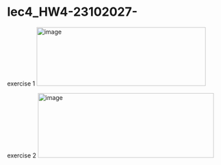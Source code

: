 # lec4_HW4-23102027-

exercise 1
<img width="395" height="137" alt="image" src="https://github.com/user-attachments/assets/aebdf373-41ec-47e3-8162-d5b24a09997d" />


exercise 2
<img width="411" height="151" alt="image" src="https://github.com/user-attachments/assets/727886d7-200a-4a9c-9ced-4c12ff74706a" />
